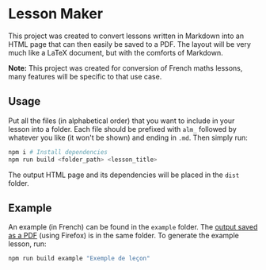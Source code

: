 # Lesson Maker

This project was created to convert lessons written in Markdown into an HTML page that can then easily be saved to a PDF. The layout will be very much like a LaTeX document, but with the comforts of Markdown.

**Note:** This project was created for conversion of French maths lessons, many features will be specific to that use case.

## Usage

Put all the files (in alphabetical order) that you want to include in your lesson into a folder. Each file should be prefixed with `alm_` followed by whatever you like (it won't be shown) and ending in `.md`. Then simply run:
```bash
npm i # Install dependencies
npm run build <folder_path> <lesson_title>
```

The output HTML page and its dependencies will be placed in the `dist` folder.

## Example

An example (in French) can be found in the `example` folder. The [output saved as a PDF](example/Exemple.pdf) (using Firefox) is in the same folder. To generate the example lesson, run:
```bash
npm run build example "Exemple de leçon"
```
